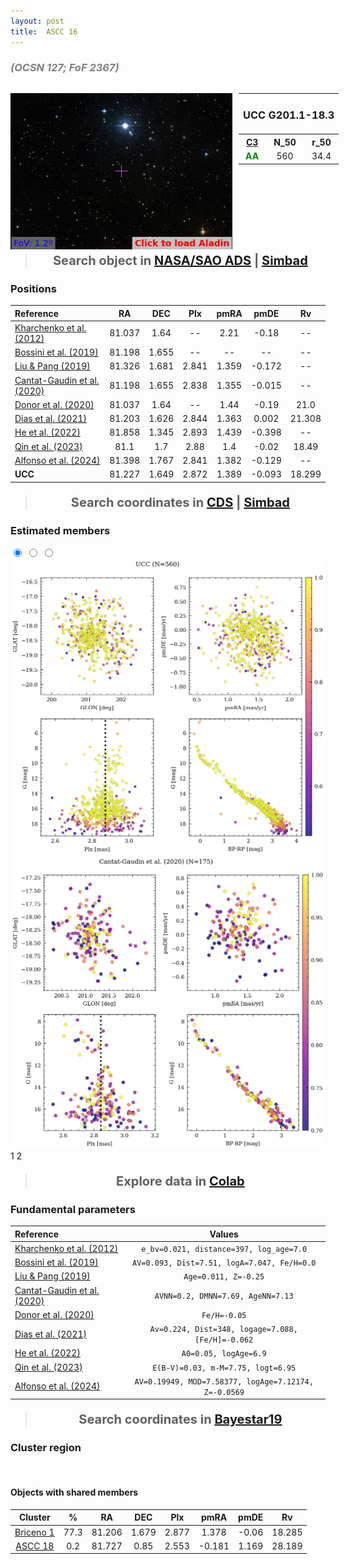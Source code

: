 ```yaml
---
layout: post
title:  ASCC 16
---
```

<h3><span style="color: #808080;"><i>(OCSN 127; FoF 2367)</i></span></h3><div style="display: flex; justify-content: space-between; width:720px;height:250px">
<div style="text-align: center;">

<!-- Static image + data attributes for FOV and target -->
<img id="aladin_img"
     data-umami-event="aladin_load"
     src="https://raw.githubusercontent.com/ucc23/Q3N/main/plots/aladin/ascc16.webp"
     alt="Click to load Aladin Lite" 
     style="width:355px;height:250px; cursor: pointer;"
     data-fov="1.147" 
     data-target="81.227 1.649"/>
<!-- Div to contain Aladin Lite viewer -->
<div id="aladin-lite-div" style="width:355px;height:250px;display:none;"></div>
<!-- Aladin Lite script (will be loaded after the image is clicked) -->
<script src="{{ site.baseurl }}/scripts/aladin_load.js"></script>

</div>
<!-- Left block -->

<table style="width:355px;height:250px;">
  <!-- Row 1 (title) -->
  <tr>
    <td colspan="5"><h3>UCC G201.1-18.3</h3></td>
  </tr>
  <!-- Row 2 -->
  <tr>
    <th style="text-align: center;"><a href="https://ucc.ar/faq#what-is-the-c3-parameter" title="Combined class">C3</a></th>
    <th style="text-align: center;"><div title="Stars with membership probability >50%">N_50</div></th>
    <th style="text-align: center;"><div title="Radius that contains half the members [arcmin]">r_50</div></th>
  </tr>
  <!-- Row 3 -->
  <tr>
    <td style="text-align: center;"><span style="color: green; font-weight: bold;">A</span><span style="color: green; font-weight: bold;">A</span></td>
    <td style="text-align: center;">560</td>
    <td style="text-align: center;">34.4</td>
  </tr>
</table>
</div>

> <p style="text-align:center; font-weight: bold; font-size:20px">Search object in <a data-umami-event="nasa_search" href="https://ui.adsabs.harvard.edu/search/q=%20collection%3Aastronomy%20body%3A%22ASCC%2016%22&sort=date%20desc%2C%20bibcode%20desc&p_=0" target="_blank">NASA/SAO ADS</a> | <a data-umami-event="simbad_search" href="https://simbad.cds.unistra.fr/simbad/sim-id-refs?Ident=ascc16" target="_blank">Simbad</a></p>


### Positions

| Reference    | RA    | DEC   | Plx  | pmRA  | pmDE   |  Rv  |
| :---         | :---: | :---: | :---: | :---: | :---: | :---: |
|[Kharchenko et al. (2012)](https://ui.adsabs.harvard.edu/abs/2012A%26A...543A.156K) | 81.037 | 1.64 | -- | 2.21 | -0.18 | -- |
|[Bossini et al. (2019)](https://ui.adsabs.harvard.edu/abs/2019A%26A...623A.108B) | 81.198 | 1.655 | -- | -- | -- | -- |
|[Liu & Pang (2019)](https://ui.adsabs.harvard.edu/abs/2019ApJS..245...32L) | 81.326 | 1.681 | 2.841 | 1.359 | -0.172 | -- |
|[Cantat-Gaudin et al. (2020)](https://ui.adsabs.harvard.edu/abs/2020A%26A...640A...1C) | 81.198 | 1.655 | 2.838 | 1.355 | -0.015 | -- |
|[Donor et al. (2020)](https://ui.adsabs.harvard.edu/abs/2020AJ....159..199D) | 81.037 | 1.64 | -- | 1.44 | -0.19 | 21.0 |
|[Dias et al. (2021)](https://ui.adsabs.harvard.edu/abs/2021MNRAS.504..356D) | 81.203 | 1.626 | 2.844 | 1.363 | 0.002 | 21.308 |
|[He et al. (2022)](https://ui.adsabs.harvard.edu/abs/2022ApJS..262....7H) | 81.858 | 1.345 | 2.893 | 1.439 | -0.398 | -- |
|[Qin et al. (2023)](https://ui.adsabs.harvard.edu/abs/2023ApJS..265...12Q) | 81.1 | 1.7 | 2.88 | 1.4 | -0.02 | 18.49 |
|[Alfonso et al. (2024)](https://ui.adsabs.harvard.edu/abs/2024A%26A...689A..18A) | 81.398 | 1.767 | 2.841 | 1.382 | -0.129 | -- |
| **UCC** |81.227 | 1.649 | 2.872 | 1.389 | -0.093 | 18.299 |

> <p style="text-align:center; font-weight: bold; font-size:20px">Search coordinates in <a data-umami-event="cds_coord_search" href="https://cdsportal.u-strasbg.fr/?target=81.227,+1.649" target="_blank">CDS</a> | <a data-umami-event="simbad_coord_search" href="https://simbad.cds.unistra.fr/mobile/object_list.html?coord=81.227%201.649&output=json&radius=5&userEntry=ascc16" target="_blank">Simbad</a></p>

### Estimated members

<div class="carousel">
<input type="radio" name="radio-btn" id="slide1" checked>
<input type="radio" name="radio-btn" id="slide1">
<input type="radio" name="radio-btn" id="slide2">
<div class="slides">
<div class="slide">
<a href="https://raw.githubusercontent.com/ucc23/Q3N/main/plots/UCC/ascc16.webp" target="_blank">
<img src="https://raw.githubusercontent.com/ucc23/Q3N/main/plots/UCC/ascc16.webp" alt="ASCC 16 UCC">
</a>
</div>
<div class="slide">
<a href="https://raw.githubusercontent.com/ucc23/Q3N/main/plots/CANTAT20/ascc16.webp" target="_blank">
<img src="https://raw.githubusercontent.com/ucc23/Q3N/main/plots/CANTAT20/ascc16.webp" alt="ASCC 16 CANTAT20">
</a>
</div>
</div>
<div class="indicators">
<label for="slide1">1</label>
<label for="slide2">2</label>
</div>
</div>


> <p style="text-align:center; font-weight: bold; font-size:20px">Explore data in <a data-umami-event="colab" href="https://colab.research.google.com/github/ucc23/ucc/blob/main/assets/notebook.ipynb" target="_blank">Colab</a></p>


### Fundamental parameters

| Reference |  Values |
| :---      |  :---:  |
| [Kharchenko et al. (2012)](https://ui.adsabs.harvard.edu/abs/2012A%26A...543A.156K) | `e_bv=0.021, distance=397, log_age=7.0` |
| [Bossini et al. (2019)](https://ui.adsabs.harvard.edu/abs/2019A%26A...623A.108B) | `AV=0.093, Dist=7.51, logA=7.047, Fe/H=0.0` |
| [Liu & Pang (2019)](https://ui.adsabs.harvard.edu/abs/2019ApJS..245...32L) | `Age=0.011, Z=-0.25` |
| [Cantat-Gaudin et al. (2020)](https://ui.adsabs.harvard.edu/abs/2020A%26A...640A...1C) | `AVNN=0.2, DMNN=7.69, AgeNN=7.13` |
| [Donor et al. (2020)](https://ui.adsabs.harvard.edu/abs/2020AJ....159..199D) | `Fe/H=-0.05` |
| [Dias et al. (2021)](https://ui.adsabs.harvard.edu/abs/2021MNRAS.504..356D) | `Av=0.224, Dist=348, logage=7.088, [Fe/H]=-0.062` |
| [He et al. (2022)](https://ui.adsabs.harvard.edu/abs/2022ApJS..262....7H) | `A0=0.05, logAge=6.9` |
| [Qin et al. (2023)](https://ui.adsabs.harvard.edu/abs/2023ApJS..265...12Q) | `E(B-V)=0.03, m-M=7.75, logt=6.95` |
| [Alfonso et al. (2024)](https://ui.adsabs.harvard.edu/abs/2024A%26A...689A..18A) | `AV=0.19949, MOD=7.58377, logAge=7.12174, Z=-0.0569` |

> <p style="text-align:center; font-weight: bold; font-size:20px">Search coordinates in <a data-umami-event="bayestar" href="http://argonaut.skymaps.info/query?lon=201.166%20&lat=-18.341&coordsys=gal&mapname=bayestar2019" target="_blank">Bayestar19</a></p>


### Cluster region

<html lang="en">
  <body>
    <center>
    <div id="plot-params"
         data-oc-name="ascc16"
         data-ra-center="81.2"
         data-dec-center="1.66"
         data-rad-deg="34.4"
         data-plx="2.872">
    </div>
    <div id="plot-container">
        <div id="plot"></div>
    </div>
    <script defer type="module" src="{{ site.baseurl }}/scripts/radec_scatter.js"></script>
    </center>
  </body>
</html>
<br>


#### Objects with shared members

| Cluster | <span title="Percentage of members that this OC shares with the ones listed">%</span>   | RA   | DEC   | Plx   | pmRA  | pmDE  | Rv    |
| :---:   | :-: |:---: | :---: | :---: | :---: | :---: | :---: |
|[Briceno 1](/_clusters/briceno1/)| 77.3 | 81.206 | 1.679 | 2.877 | 1.378 | -0.06 | 18.285 |
|[ASCC 18](/_clusters/ascc18/)| 0.2 | 81.727 | 0.85 | 2.553 | -0.181 | 1.169 | 28.189 |